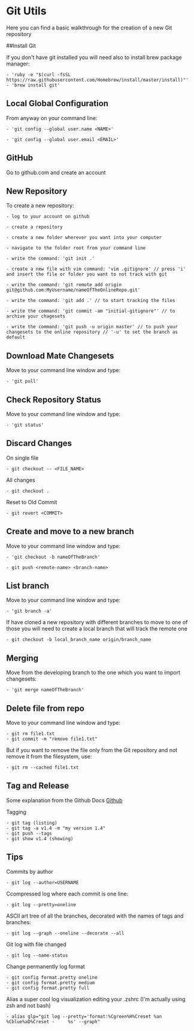 # Git Utils

Here you can find a basic walkthrough for the creation of a new Git repository

##Install Git

If you don't have git installed you will need also to install brew package manager:

    - 'ruby -e "$(curl -fsSL https://raw.githubusercontent.com/Homebrew/install/master/install)"'
    - 'brew install git'

## Local Global Configuration

From anyway on your command line:

    - 'git config --global user.name <NAME>'

    - 'git config --global user.email <EMAIL>'

## GitHub

Go to github.com and create an account

## New Repository

To create a new repository:

    - log to your account on github

    - create a repository

    - create a new folder wherever you want into your computer

    - navigate to the folder root from your command line

    - write the command: 'git init .'

    - create a new file with vim command: 'vim .gitignore' // press 'i' and insert the file or folder you want to not track with git

    - write the command: 'git remote add origin git@github.com:MyUsername/nameOfTheOnlineRepo.git'

    - write the command: 'git add .' // to start tracking the files

    - write the command: 'git commit -am "initial-gitignore"' // to archive your chagesets

    - write the command: 'git push -u origin master' // to push your changesets to the online repository // '-u' to set the branch as default

## Download Mate Changesets

Move to your command line window and type:

    - 'git pull'

## Check Repository Status

Move to your command line window and type:

    - 'git status'

## Discard Changes

On single file

    - git checkout -- <FILE_NAME>

All changes

    - git checkout .

Reset to Old Commit

    - git revert <COMMIT>

## Create and move to a new branch

Move to your command line window and type:

    - 'git checkout -b nameOfTheBranch'

    - git push <remote-name> <branch-name>

## List branch

Move to your command line window and type:

    - 'git branch -a'

If have cloned a new repository with different branches to move to one of those you will need
to create a local branch that will track the remote one

    - git checkout -b local_branch_name origin/branch_name

## Merging

Move from the developing branch to the one which you want to import changesets:

    - 'git merge nameOfTheBranch'

## Delete file from repo

Move to your command line window and type:

    - git rm file1.txt
    - git commit -m "remove file1.txt"

But if you want to remove the file only from the Git repository and not remove it from the filesystem, use:

    - git rm --cached file1.txt

## Tag and Release

Some explanation from the Github Docs
[Github](https://help.github.com/articles/creating-releases/)

Tagging

    - git tag (listing)
    - git tag -a v1.4 -m "my version 1.4"
    - git push --tags
    - git show v1.4 (showing)

## Tips

Commits by author

    - git log --author=USERNAME

Ccompressed log where each commit is one line:

    - git log --pretty=oneline

ASCII art tree of all the branches, decorated with the names of tags and branches:

    - git log --graph --oneline --decorate --all

Git log with file changed

    - git log --name-status

Change permanently log format

    - git config format.pretty oneline
    - git config format.pretty medium
    - git config format.pretty full

Alias a super cool log visualization editing your .zshrc (I'm actually using zsh and not bash)

    - alias glp="git log --pretty='format:%Cgreen%H%Creset %an %Cblue%aD%Creset -     %s' --graph"
